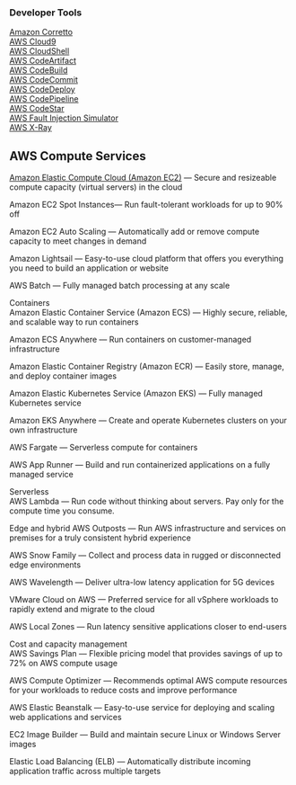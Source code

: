 

### Developer Tools ###
[Amazon Corretto](https://docs.aws.amazon.com/whitepapers/latest/aws-overview/developer-tools.html#aws-corretto) </br>
[AWS Cloud9](https://docs.aws.amazon.com/whitepapers/latest/aws-overview/developer-tools.html#aws-cloud9)</br>
[AWS CloudShell](https://docs.aws.amazon.com/whitepapers/latest/aws-overview/developer-tools.html#aws-cloudshell)</br>
[AWS CodeArtifact](https://docs.aws.amazon.com/whitepapers/latest/aws-overview/developer-tools.html#aws-codeartifact)</br>
[AWS CodeBuild](https://docs.aws.amazon.com/whitepapers/latest/aws-overview/developer-tools.html#aws-codebuild)</br>
[AWS CodeCommit](https://docs.aws.amazon.com/whitepapers/latest/aws-overview/developer-tools.html#aws-codecommit)</br>
[AWS CodeDeploy](https://docs.aws.amazon.com/whitepapers/latest/aws-overview/developer-tools.html#aws-codedeploy)</br>
[AWS CodePipeline](https://docs.aws.amazon.com/whitepapers/latest/aws-overview/developer-tools.html#aws-codepipeline)</br>
[AWS CodeStar](https://docs.aws.amazon.com/whitepapers/latest/aws-overview/developer-tools.html#aws-codestar)</br>
[AWS Fault Injection Simulator](https://docs.aws.amazon.com/whitepapers/latest/aws-overview/developer-tools.html#aws-fault-injection-simulator)</br>
[AWS X-Ray](https://docs.aws.amazon.com/whitepapers/latest/aws-overview/developer-tools.html#aws-x-ray)</br>

## AWS Compute Services
[Amazon Elastic Compute Cloud (Amazon EC2)](https://aws.amazon.com/ec2/) — Secure and resizeable compute capacity (virtual servers) in the cloud

Amazon EC2 Spot Instances— Run fault-tolerant workloads for up to 90% off

Amazon EC2 Auto Scaling — Automatically add or remove compute capacity to meet changes in demand

Amazon Lightsail — Easy-to-use cloud platform that offers you everything you need to build an application or website

AWS Batch — Fully managed batch processing at any scale

Containers	
Amazon Elastic Container Service (Amazon ECS) — Highly secure, reliable, and scalable way to run containers

Amazon ECS Anywhere — Run containers on customer-managed infrastructure

Amazon Elastic Container Registry (Amazon ECR) — Easily store, manage, and deploy container images

Amazon Elastic Kubernetes Service (Amazon EKS) — Fully managed Kubernetes service

Amazon EKS Anywhere — Create and operate Kubernetes clusters on your own infrastructure

AWS Fargate — Serverless compute for containers

AWS App Runner — Build and run containerized applications on a fully managed service

Serverless	
AWS Lambda — Run code without thinking about servers. Pay only for the compute time you consume.

Edge and hybrid	
AWS Outposts — Run AWS infrastructure and services on premises for a truly consistent hybrid experience

AWS Snow Family — Collect and process data in rugged or disconnected edge environments

AWS Wavelength — Deliver ultra-low latency application for 5G devices

VMware Cloud on AWS — Preferred service for all vSphere workloads to rapidly extend and migrate to the cloud

AWS Local Zones — Run latency sensitive applications closer to end-users

Cost and capacity management	
AWS Savings Plan — Flexible pricing model that provides savings of up to 72% on AWS compute usage

AWS Compute Optimizer — Recommends optimal AWS compute resources for your workloads to reduce costs and improve performance

AWS Elastic Beanstalk — Easy-to-use service for deploying and scaling web applications and services

EC2 Image Builder — Build and maintain secure Linux or Windows Server images

Elastic Load Balancing (ELB) — Automatically distribute incoming application traffic across multiple targets
